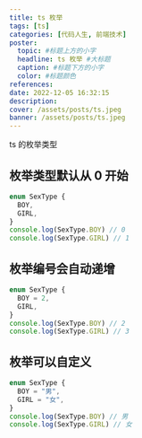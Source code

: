 ```yaml
---
title: ts 枚举
tags: [ts]
categories: [代码人生, 前端技术]
poster:
  topic: #标题上方的小字
  headline: ts 枚举 #大标题
  caption: #标题下方的小字
  color: #标题颜色
references:
date: 2022-12-05 16:32:15
description:
cover: /assets/posts/ts.jpeg
banner: /assets/posts/ts.jpeg
---
```


ts 的枚举类型

<!-- more -->

## 枚举类型默认从 0 开始

```ts
enum SexType {
  BOY,
  GIRL,
}
console.log(SexType.BOY) // 0
console.log(SexType.GIRL) // 1
```

## 枚举编号会自动递增

```ts
enum SexType {
  BOY = 2,
  GIRL,
}
console.log(SexType.BOY) // 2
console.log(SexType.GIRL) // 3
```

## 枚举可以自定义

```ts
enum SexType {
  BOY = "男",
  GIRL = "女",
}
console.log(SexType.BOY) // 男
console.log(SexType.GIRL) // 女
```
